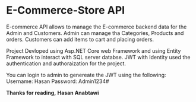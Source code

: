 # E-Commerce-Store API

E-commerce API allows to manage the E-commerce backend data for the Admin and Customers. Admin can manage tha Categories, Products and orders. Customers can add items to cart and placing orders.

Project Devloped using Asp.NET Core web Framework and using Entity Framework to interact with SQL server databse. JWT with Identity used the authentication and authoraization for the project.

You can login to admin to genereate the JWT using the following:
Username: Hasan
Password: Admin1234#

**Thanks for reading,**
**Hasan Anabtawi**

